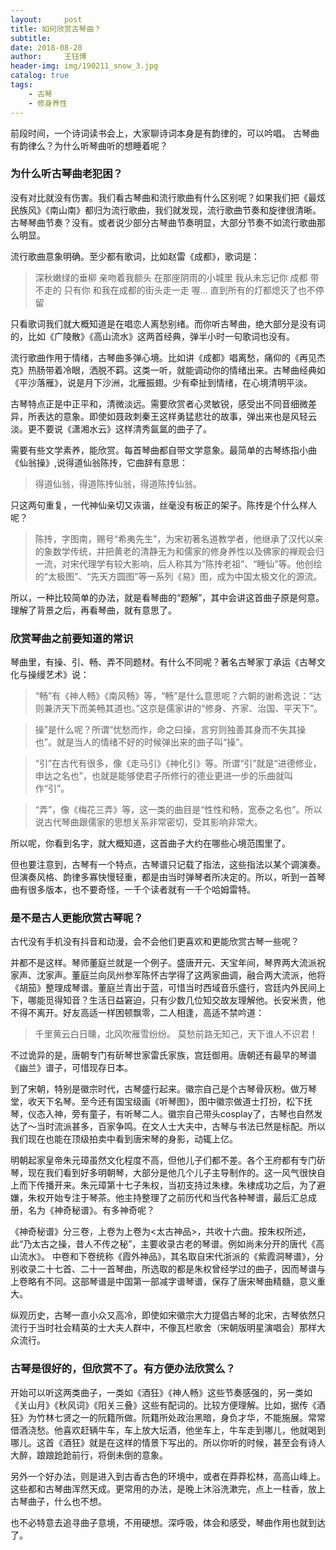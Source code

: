 ```yaml
--- 
layout:     post 
title: 如何欣赏古琴曲？
subtitle:  
date: 2018-08-28
author:     王钰博 
header-img: img/190211_snow_3.jpg
catalog: true
tags:
    - 古琴
    - 修身养性
--- 
```


前段时间，一个诗词读书会上，大家聊诗词本身是有韵律的，可以吟唱。 古琴曲有韵律么？为什么听琴曲听的想睡着呢？
### 为什么听古琴曲老犯困？
没有对比就没有伤害。我们看古琴曲和流行歌曲有什么区别呢？如果我们把《最炫民族风》《南山南》都归为流行歌曲，我们就发现，流行歌曲节奏和旋律很清晰。古琴琴曲节奏？没有。或者说少部分古琴曲节奏明显，大部分节奏不如流行歌曲那么明显。

流行歌曲意象明确。至少都有歌词，比如赵雷《成都》，歌词是：

> 深秋嫩绿的垂柳 亲吻着我额头
> 在那座阴雨的小城里 我从未忘记你
> 成都 带不走的 只有你
> 和我在成都的街头走一走 喔…
> 直到所有的灯都熄灭了也不停留

只看歌词我们就大概知道是在唱恋人离愁别绪。而你听古琴曲，绝大部分是没有词的，比如《广陵散》《高山流水》这两首经典，弹半小时一句歌词也没有。

流行歌曲作用于情绪，古琴曲多弹心境。比如讲《成都》唱离愁，痛仰的《再见杰克》热肠带着冷眼，洒脱不羁。这类一听，就能调动你的情绪出来。古琴曲经典如《平沙落雁》，说是月下沙洲，北雁振翅。少有牵扯到情绪，在心境清明平淡。

古琴特点正是中正平和，清微淡远。需要欣赏者心灵敏锐，感受出不同音细微差异，所表达的意象。即使如聂政刺秦王这样勇猛悲壮的故事，弹出来也是风轻云淡。更不要说《潇湘水云》这样清秀氤氲的曲子了。

需要有些文学素养，能欣赏。每首琴曲都自带文学意象。最简单的古琴练指小曲《仙翁操》,说得道仙翁陈抟，它曲辞有意思：
> 得道仙翁，得道陈抟仙翁，得道陈抟仙翁。

只这两句重复，一代神仙亲切又诙谐，丝毫没有板正的架子。陈抟是个什么样人呢？
>陈抟，字图南，赐号“希夷先生”，为宋初著名道教学者，他继承了汉代以来的象数学传统，并把黄老的清静无为和儒家的修身养性以及佛家的禅观会归一流，对宋代理学有较大影响，后人称其为“陈抟老祖”、“睡仙”等。他创绘的“太极图”、“先天方圆图”等一系列《易》图，成为中国太极文化的源流。

所以，一种比较简单的办法，就是看琴曲的“题解”，其中会讲这首曲子原是何意。理解了背景之后，再看琴曲，就有意思了。



### 欣赏琴曲之前要知道的常识
琴曲里，有操、引、畅、弄不同题材。有什么不同呢？著名古琴家丁承运《古琴文化与操缦艺术》说：
> “畅”有《神人畅》《南风畅》等，“畅”是什么意思呢？六朝的谢希逸说：“达则兼济天下而美畅其道也。”这京是儒家讲的“修身、齐家、治国、平天下”。

> 操”是什么呢？所谓“忧愁而作，命之曰操，言穷则独善其身而不失其操也”。就是当人的情绪不好的时候弹出来的曲子叫“操”。

> “引”在古代有很多，像《走马引》《神化引》等。所谓“引”就是“进德修业，申达之名也”，也就是能够使君子所修行的德业更进一步的乐曲就叫作“引”。

> “弄”，像《梅花三弄》等，这一类的曲目是“性性和畅，宽泰之名也”。所以说古代琴曲跟儒家的思想关系非常密切，受其影响非常大。

所以呢，你看到名字，就大概知道，这首曲子大约在哪些心境范围里了。

但也要注意到，古琴有一个特点，古琴谱只记载了指法，这些指法以某个调演奏。但演奏风格、韵律多寡快慢轻重，都是由当时弹琴者所决定的。所以，听到一首琴曲有很多版本，也不要奇怪，一千个读者就有一千个哈姆雷特。

### 是不是古人更能欣赏古琴呢？
古代没有手机没有抖音和动漫，会不会他们更喜欢和更能欣赏古琴一些呢？

并都不是这样。琴师董庭兰就是一个例子。盛唐开元、天宝年间，琴界两大流派祝家声、沈家声。董庭兰向凤州参军陈怀古学得了这两家曲调，融合两大流派，他将《胡笳》整理成琴谱。董庭兰青出于蓝，可惜当时西域音乐盛行，宫廷内外民间上下，哪能觅得知音？生活日益窘迫，只有少数几位知交故友理解他。长安米贵，他不得不离开。好友高适一样困顿飘零，二人相逢，高适不禁吟道：
> 千里黄云白日曛，北风吹雁雪纷纷。 莫愁前路无知己，天下谁人不识君！

不过诡异的是，唐朝专门有斫琴世家雷氏家族，宫廷御用。唐朝还有最早的琴谱《幽兰》谱子，可惜现存日本。

到了宋朝，特别是徽宗时代，古琴盛行起来。徽宗自己是个古琴骨灰粉。做万琴堂，收天下名琴。至今还有国宝级画《听琴图》，图中徽宗做道士打扮，松下抚琴，仪态入神，旁有童子，有听琴二人。徽宗自己带头cosplay了，古琴也自然发达了～当时流派甚多，百家争鸣。在文人士大夫中，古琴与书法已然是标配。所以我们现在也能在顶级拍卖中看到唐宋琴的身影，动辄上亿。


明朝起家皇帝朱元璋虽然文化程度不高，但他儿子们都不差。各个王府都有专门斫琴，现在我们看到好多明朝琴，大部分是他几个儿子主导制作的。这一风气很快自上而下传播开来。朱元璋第十七子朱权，当初支持过朱棣。朱棣成功之后，为了避嫌，朱权开始专注于琴茶。他主持整理了之前历代和当代各种琴谱，最后汇总成册，名为《神奇秘谱》。有多神奇呢？

《神奇秘谱》分三卷，上卷为上卷为<太古神品>，共收十六曲。按朱权所述，此“乃太古之操，昔人不传之秘”，主要收录古老的琴谱。例如尚未分开的唐代《高山流水》。 中卷和下卷统称《霞外神品》，其名取自宋代浙派的《紫霞洞琴谱》，分别收录二十七首、二十一首琴曲，所选取的都是朱权曾经学过的曲子，因而琴谱与上卷略有不同。这部琴谱是中国第一部减字谱琴谱，保存了唐宋琴曲精髓，意义重大。


纵观历史，古琴一直小众又高冷，即使如宋徽宗大力提倡古琴的北宋，古琴依然只流行于当时社会精英的士大夫人群中，不像瓦栏歌舍（宋朝版明星演唱会）那样大众流行。

### 古琴是很好的，但欣赏不了。有方便办法欣赏么？

开始可以听这两类曲子，一类如《酒狂》《神人畅》这些节奏感强的，另一类如《关山月》《秋风词》《阳关三叠》这些有配词的。比较方便理解。比如，据传《酒狂》为竹林七贤之一的阮籍所做。阮籍所处政治黑暗，身负才华，不能施展。常常借酒浇愁。他喜欢赶辆牛车，车上放大坛酒，他坐车上，牛车走到哪儿，他就喝到哪儿。这首《酒狂》就是在这样的情景下写出的。所以你听的时候，甚至会有诗人大醉，踉踉跄跄前行，将倒未倒的意象。

另外一个好办法，则是进入到古香古色的环境中，或者在莽莽松林，高高山峰上。这些都和古琴曲浑然天成。更常用的办法，是晚上沐浴洗漱完，点上一柱香，放上古琴曲子，什么也不想。

也不必特意去追寻曲子意境，不用硬想。深呼吸，体会和感受，琴曲作用也就到达了。

